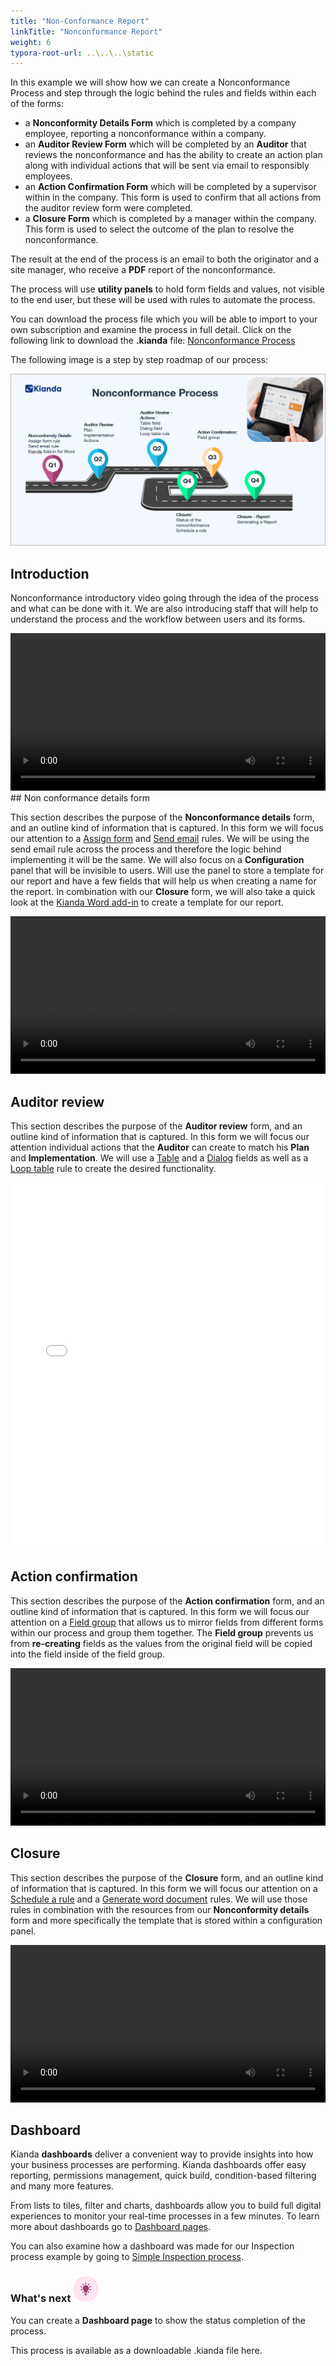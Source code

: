 ```yaml
---
title: "Non-Conformance Report"
linkTitle: "Nonconformance Report"
weight: 6
typora-root-url: ..\..\..\static
---
```


In this example we will show how we can create a Nonconformance Process and step through the logic behind the rules and fields within each of the forms: 

- a **Nonconformity Details Form** which is completed by a company employee, reporting a nonconformance within a company.
- an **Auditor Review Form** which will be completed by an **Auditor** that reviews the nonconformance and has the ability to create an action plan along with individual actions that will be sent via email to responsibly employees.
- an **Action Confirmation Form** which will be completed by a supervisor within in the company. This form is used to confirm that all actions from the auditor review form were completed.
- a **Closure Form** which is completed by a manager within the company. This form is used to select the outcome of the plan to resolve the nonconformance.

The result at the end of the process is an email to both the originator and a site manager, who receive a **PDF** report of the nonconformance.

The process will use **utility panels** to hold form fields and values, not visible to the end user, but these will be used with rules to automate the process.

You can download the process file which you will be able to import to your own subscription and examine the process in full detail. Click on the following link to download the **.kianda** file: <a download="non-conformance-process.kianda" href="/files" title="Nonconformance Process">Nonconformance Process
</a>

The following image is a step by step roadmap of our process: 

![Nonconformance Process Roadmap](/images/ncr-roadmap.jpg)

## Introduction

Nonconformance introductory video going through the idea of the process and what can be done with it. We are also introducing staff that will help to understand the process and the workflow between users and its forms.

<video width="100%" style="width:100%" controls>
    <source src="/videos/Examples/Slide-show.mp4">
    Your browser does not support the video tag.
    </source>
</video>
## Non conformance details form

This section describes the purpose of the **Nonconformance details** form, and an outline kind of information that is captured. In this form we will focus our attention to a [Assign form](/docs/platform/rules/workflow/assign-form/) and [Send email](/docs/platform/rules/communications/send-email/) rules. We will be using the send email rule across the process and therefore the logic behind implementing it will be the same. We will also focus on a **Configuration** panel that will be invisible to users. Will use the panel to store a template for our report and have a few fields that will help us when creating a name for the report. In combination with our **Closure** form, we will also take a quick look at the [Kianda Word add-in](/docs/platform/document-generation/word-document-add-in/) to create a template for our report.


<video width="100%" style="width:100%" controls>
    <source src="/videos/Examples/NonconformityDetailsForm.mp4">
    Your browser does not support the video tag.
    </source>
</video>


## Auditor review

This section describes the purpose of the **Auditor review** form, and an outline kind of information that is captured. In this form we will focus our attention individual actions that the **Auditor** can create to match his **Plan** and **Implementation**. We will use a [Table](/docs/platform/controls/input/table/) and a [Dialog](/docs/platform/controls/layout/dialog/) fields as well as a [Loop table](/docs/platform/rules/tables/loop-table/) rule to create the desired functionality.

<div width="100%" style="width:100%; height:589px;" controls>
<div class="smart-player-embed-container" style="height:100%">
<iframe class="smart-player-embed-iframe" id="embeddedSmartPlayerInstance" style="width:100%;height:100%" src="/videos/smart-player/auditor-review/AuditorReviewFormead3fb6.autosave_player.html" scrolling="no" frameborder="0" webkitAllowFullScreen mozallowfullscreen allowFullScreen></iframe>
</div>
<script src="scripts/embedded-smart-player.min.js"></script>
</div>



## Action confirmation

This section describes the purpose of the **Action confirmation** form, and an outline kind of information that is captured. In this form we will focus our attention on a [Field group](/docs/platform/controls/layout/field-group/) that allows us to mirror fields from different forms within our process and group them together. The **Field group** prevents us from **re-creating** fields as the values from the original field will be copied into the field inside of the field group.

<video width="100%" style="width:100%" controls>
    <source src="/videos/Examples/ActionConfirmationForm-Retake.mp4">
    Your browser does not support the video tag.
    </source>
</video>

## Closure

This section describes the purpose of the **Closure** form, and an outline kind of information that is captured. In this form we will focus our attention on a [Schedule a rule](/docs/platform/rules/workflow/schedule-a-rule/) and a [Generate word document](/docs/platform/rules/files/generate-word-document/) rules. We will use those rules in combination with the resources from our **Nonconformity details** form and more specifically the template that is stored within a configuration panel.

<video width="100%" style="width:100%" controls>
    <source src="/videos/Examples/Closure.mp4">
    Your browser does not support the video tag.
    </source>
</video>


## Dashboard

Kianda **dashboards** deliver a convenient way to provide insights into how your business processes are performing. Kianda dashboards offer easy reporting, permissions management, quick build, condition-based filtering and many more features.

From lists to tiles, filter and charts, dashboards allow you to build full digital experiences to monitor your real-time processes in a few minutes. To learn more about dashboards go to [Dashboard pages](/docs/platform/pages/).

You can also examine how a dashboard was made for our Inspection process example by going to [Simple Inspection process](/docs/examples/inspection/dashboard/).

### What's next  ![Idea icon](/images/18.png) ###

You can create a **Dashboard page** to show the status completion of the process.

This process is available as a downloadable .kianda file here. 
